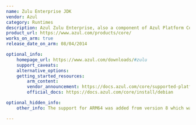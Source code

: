 ```yaml
---
name: Zulu Enterprise JDK
vendor: Azul
category: Runtimes
description: Azul Zulu Enterprise, also a component of Azul Platform Core, is designed with the certified builds, tight security, and cost efficiencies needed to run today’s business–critical, Java-based services.
product_url: https://www.azul.com/products/core/
works_on_arm: true
release_date_on_arm: 08/04/2014

optional_info:
    homepage_url: https://www.azul.com/downloads/#zulu
    support_caveats:
    alternative_options:
    getting_started_resources:
        arm_content: 
        vendor_announcement: https://docs.azul.com/core/supported-platforms
        official_docs: https://docs.azul.com/core/install/debian

optional_hidden_info:
    other_info: The support for ARM64 was added from version 8 which was released on April 8, 2014.

---
```

